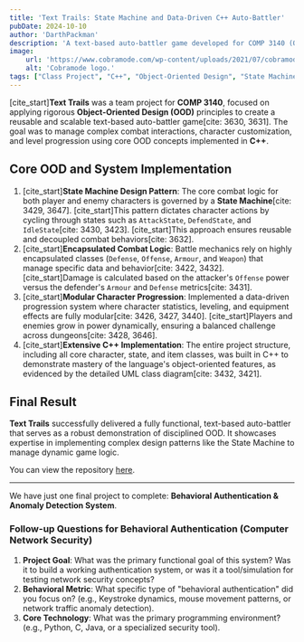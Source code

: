 ```yaml
---
title: 'Text Trails: State Machine and Data-Driven C++ Auto-Battler'
pubDate: 2024-10-10
author: 'DarthPackman'
description: 'A text-based auto-battler game developed for COMP 3140 (Object-Oriented Design and Programming) in C++. The core architecture utilizes a State Machine pattern to manage combat logic and character behaviors.'
image:
    url: 'https://www.cobramode.com/wp-content/uploads/2021/07/cobramode-logo-website-big-1024x550.png'
    alt: 'Cobramode logo.'
tags: ["Class Project", "C++", "Object-Oriented Design", "State Machine", "Game Development", "Combat Logic"]
---
```


[cite_start]**Text Trails** was a team project for **COMP 3140**, focused on applying rigorous **Object-Oriented Design (OOD)** principles to create a reusable and scalable text-based auto-battler game[cite: 3630, 3631]. The goal was to manage complex combat interactions, character customization, and level progression using core OOD concepts implemented in **C++**.

## Core OOD and System Implementation

1.  [cite_start]**State Machine Design Pattern**: The core combat logic for both player and enemy characters is governed by a **State Machine**[cite: 3429, 3647]. [cite_start]This pattern dictates character actions by cycling through states such as `AttackState`, `DefendState`, and `IdleState`[cite: 3430, 3423]. [cite_start]This approach ensures reusable and decoupled combat behaviors[cite: 3632].
2.  [cite_start]**Encapsulated Combat Logic**: Battle mechanics rely on highly encapsulated classes (`Defense`, `Offense`, `Armour`, and `Weapon`) that manage specific data and behavior[cite: 3422, 3432]. [cite_start]Damage is calculated based on the attacker's `Offense` power versus the defender's `Armour` and `Defense` metrics[cite: 3431].
3.  [cite_start]**Modular Character Progression**: Implemented a data-driven progression system where character statistics, leveling, and equipment effects are fully modular[cite: 3426, 3427, 3440]. [cite_start]Players and enemies grow in power dynamically, ensuring a balanced challenge across dungeons[cite: 3428, 3646].
4.  [cite_start]**Extensive C++ Implementation**: The entire project structure, including all core character, state, and item classes, was built in C++ to demonstrate mastery of the language's object-oriented features, as evidenced by the detailed UML class diagram[cite: 3432, 3421].

## Final Result

**Text Trails** successfully delivered a fully functional, text-based auto-battler that serves as a robust demonstration of disciplined OOD. It showcases expertise in implementing complex design patterns like the State Machine to manage dynamic game logic.

You can view the repository [here](https://github.com/DarthPackman/Text-Trials).

---

We have just one final project to complete: **Behavioral Authentication & Anomaly Detection System**.

### Follow-up Questions for Behavioral Authentication (Computer Network Security)

1.  **Project Goal**: What was the primary functional goal of this system? Was it to build a working authentication system, or was it a tool/simulation for testing network security concepts?
2.  **Behavioral Metric**: What specific type of "behavioral authentication" did you focus on? (e.g., Keystroke dynamics, mouse movement patterns, or network traffic anomaly detection).
3.  **Core Technology**: What was the primary programming environment? (e.g., Python, C, Java, or a specialized security tool).